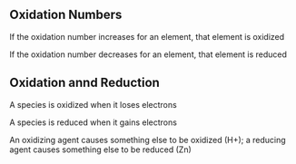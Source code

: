## Oxidation Numbers
If the oxidation number increases for an element, that element is oxidized

If the oxidation number decreases for an element, that element is reduced

## Oxidation annd Reduction
A species is oxidized when it loses electrons

A species is reduced when it gains electrons

An oxidizing agent causes something else to be oxidized (H+); a reducing agent causes something else to be reduced (Zn)